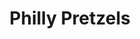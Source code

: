 ---
pid: llp272
title: Philly Pretzels
location_transcription: Center City
coordinates: "[-75.16697813872, 39.950423731068]"
zipcode: '19130'
gen_neighborhood: North Philadelphia
neighborhood: Art Museum,Francisville
outside_phl: 
age: '12'
age_range: 6-13
instagram: 
image_file_name: llp_272.jpg
proposal_transcription: Philly Pretzels
topic: Food
topic_summary: 0, 0, 0
type: Mural,Sculpture Statue
keywords_other: 
credit: "#monumentlab Rhoslyn"
image_labels: 
twitter: 
facebook: 
permalink: "/monuments/llp272/"
layout: item-page
---